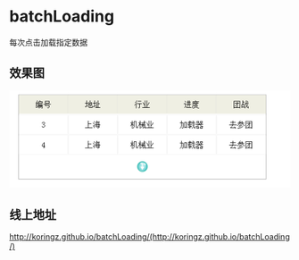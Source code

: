 # batchLoading
每次点击加载指定数据

## 效果图

![效果图](https://github.com/ZWLTZ/batchLoading/blob/master/demo.png)<br />

## 线上地址

http://koringz.github.io/batchLoading/(http://koringz.github.io/batchLoading/)
